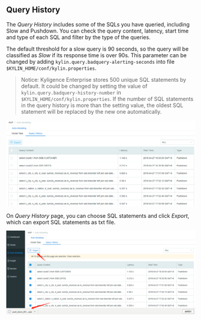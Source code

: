 ## Query History

The *Query History* includes some of the SQLs you have queried, including Slow and Pushdown. You can check the query content, latency, start time and type of each SQL and filter by the type of the queries.

The default threshold for a slow query is 90 seconds, so the query will be classified as *Slow* if its response time is over 90s. This parameter can be changed by adding `kylin.query.badquery-alerting-seconds` into file `$KYLIN_HOME/conf/kylin.properties`.

> Notice: Kyligence Enterprise stores 500 unique SQL statements by default. It could be changed by setting the value of `kylin.query.badquery-history-number` in `$KYLIN_HOME/conf/kylin.properties`. If the number of SQL statements in the query history is more than the setting value, the oldest SQL statement will be replaced by the new one automatically.

![Query History](images/query_history/query_history.en.png)



On *Query History* page, you can choose SQL statements and click *Export*, which can export SQL statements as txt file.

![Export query history](images/query_history/query_download.en.png)
